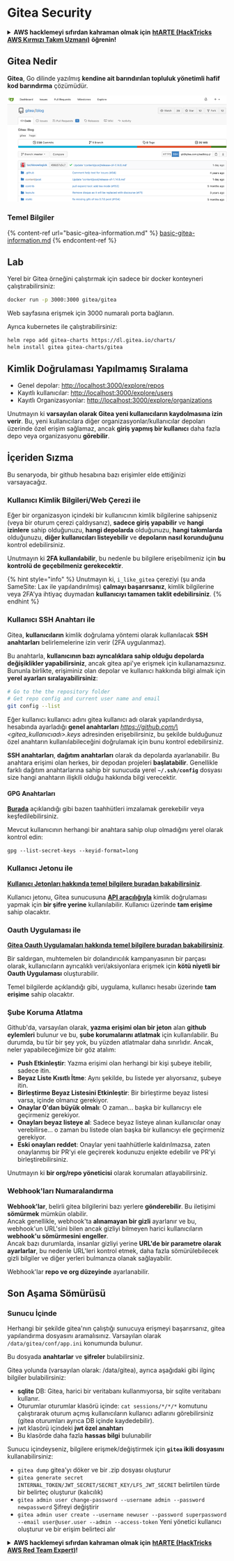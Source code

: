 # Gitea Security

<details>

<summary><strong>AWS hacklemeyi sıfırdan kahraman olmak için</strong> <a href="https://training.hacktricks.xyz/courses/arte"><strong>htARTE (HackTricks AWS Kırmızı Takım Uzmanı)</strong></a> <strong>öğrenin!</strong></summary>

HackTricks'i desteklemenin diğer yolları:

* Şirketinizi HackTricks'te **reklamınızı görmek** veya **HackTricks'i PDF olarak indirmek** için [**ABONELİK PLANLARI'na**](https://github.com/sponsors/carlospolop) göz atın!
* [**Resmi PEASS & HackTricks ürünlerini**](https://peass.creator-spring.com) edinin
* [**PEASS Ailesi'ni**](https://opensea.io/collection/the-peass-family) keşfedin, özel [**NFT'lerimiz**](https://opensea.io/collection/the-peass-family) koleksiyonumuz
* 💬 [**Discord grubuna**](https://discord.gg/hRep4RUj7f) veya [**telegram grubuna**](https://t.me/peass) **katılın** veya **Twitter** 🐦 [**@hacktricks\_live**](https://twitter.com/hacktricks\_live)**'ı takip edin**.
* **Hacking hilelerinizi** [**HackTricks**](https://github.com/carlospolop/hacktricks) ve [**HackTricks Cloud**](https://github.com/carlospolop/hacktricks-cloud) github reposuna **PR göndererek paylaşın**.

</details>

## Gitea Nedir

**Gitea**, Go dilinde yazılmış **kendine ait barındırılan topluluk yönetimli hafif kod barındırma** çözümüdür.

![](<../../.gitbook/assets/image (5) (1) (1) (1) (1) (1).png>)

### Temel Bilgiler

{% content-ref url="basic-gitea-information.md" %}
[basic-gitea-information.md](basic-gitea-information.md)
{% endcontent-ref %}

## Lab

Yerel bir Gitea örneğini çalıştırmak için sadece bir docker konteyneri çalıştırabilirsiniz:

```bash
docker run -p 3000:3000 gitea/gitea
```

Web sayfasına erişmek için 3000 numaralı porta bağlanın.

Ayrıca kubernetes ile çalıştırabilirsiniz:

```
helm repo add gitea-charts https://dl.gitea.io/charts/
helm install gitea gitea-charts/gitea
```

## Kimlik Doğrulaması Yapılmamış Sıralama

* Genel depolar: [http://localhost:3000/explore/repos](http://localhost:3000/explore/repos)
* Kayıtlı kullanıcılar: [http://localhost:3000/explore/users](http://localhost:3000/explore/users)
* Kayıtlı Organizasyonlar: [http://localhost:3000/explore/organizations](http://localhost:3000/explore/organizations)

Unutmayın ki **varsayılan olarak Gitea yeni kullanıcıların kaydolmasına izin verir**. Bu, yeni kullanıcılara diğer organizasyonlar/kullanıcılar depoları üzerinde özel erişim sağlamaz, ancak **giriş yapmış bir kullanıcı** daha fazla depo veya organizasyonu **görebilir**.

## İçeriden Sızma

Bu senaryoda, bir github hesabına bazı erişimler elde ettiğinizi varsayacağız.

### Kullanıcı Kimlik Bilgileri/Web Çerezi ile

Eğer bir organizasyon içindeki bir kullanıcının kimlik bilgilerine sahipseniz (veya bir oturum çerezi çaldıysanız), **sadece giriş yapabilir** ve **hangi izinlere** sahip olduğunuzu, **hangi depolarda** olduğunuzu, **hangi takımlarda** olduğunuzu, **diğer kullanıcıları listeyebilir** ve **depoların nasıl korunduğunu** kontrol edebilirsiniz.

Unutmayın ki **2FA kullanılabilir**, bu nedenle bu bilgilere erişebilmeniz için **bu kontrolü de geçebilmeniz gerekecektir**.

{% hint style="info" %}
Unutmayın ki, `i_like_gitea` çereziyi (şu anda SameSite: Lax ile yapılandırılmış) **çalmayı başarırsanız**, kimlik bilgilerine veya 2FA'ya ihtiyaç duymadan **kullanıcıyı tamamen taklit edebilirsiniz**.
{% endhint %}

### Kullanıcı SSH Anahtarı ile

Gitea, **kullanıcıların** kimlik doğrulama yöntemi olarak kullanılacak **SSH anahtarları** belirlemelerine izin verir (2FA uygulanmaz).

Bu anahtarla, **kullanıcının bazı ayrıcalıklara sahip olduğu depolarda değişiklikler yapabilirsiniz**, ancak gitea api'ye erişmek için kullanamazsınız. Bununla birlikte, erişiminiz olan depolar ve kullanıcı hakkında bilgi almak için **yerel ayarları sıralayabilirsiniz**:

```bash
# Go to the the repository folder
# Get repo config and current user name and email
git config --list
```

Eğer kullanıcı kullanıcı adını gitea kullanıcı adı olarak yapılandırdıysa, hesabında ayarladığı **genel anahtarları** _https://github.com/\<gitea\_kullanıcıadı>.keys_ adresinden erişebilirsiniz, bu şekilde bulduğunuz özel anahtarın kullanılabileceğini doğrulamak için bunu kontrol edebilirsiniz.

**SSH anahtarları**, **dağıtım anahtarları** olarak da depolarda ayarlanabilir. Bu anahtara erişimi olan herkes, bir depodan projeleri **başlatabilir**. Genellikle farklı dağıtım anahtarlarına sahip bir sunucuda yerel **`~/.ssh/config`** dosyası size hangi anahtarın ilişkili olduğu hakkında bilgi verecektir.

#### GPG Anahtarları

[**Burada**](https://github.com/carlospolop/hacktricks-cloud/blob/tr/pentesting-ci-cd/gitea-security/broken-reference/README.md) açıklandığı gibi bazen taahhütleri imzalamak gerekebilir veya keşfedilebilirsiniz.

Mevcut kullanıcının herhangi bir anahtara sahip olup olmadığını yerel olarak kontrol edin:

```shell
gpg --list-secret-keys --keyid-format=long
```

### Kullanıcı Jetonu ile

[**Kullanıcı Jetonları hakkında temel bilgilere buradan bakabilirsiniz**](basic-gitea-information.md#personal-access-tokens).

Kullanıcı jetonu, Gitea sunucusuna [**API aracılığıyla**](https://try.gitea.io/api/swagger#/) kimlik doğrulaması yapmak için **bir şifre yerine** kullanılabilir. Kullanıcı üzerinde **tam erişime** sahip olacaktır.

### Oauth Uygulaması ile

[**Gitea Oauth Uygulamaları hakkında temel bilgilere buradan bakabilirsiniz**](./#with-oauth-application).

Bir saldırgan, muhtemelen bir dolandırıcılık kampanyasının bir parçası olarak, kullanıcıların ayrıcalıklı veri/aksiyonlara erişmek için **kötü niyetli bir Oauth Uygulaması** oluşturabilir.

Temel bilgilerde açıklandığı gibi, uygulama, kullanıcı hesabı üzerinde **tam erişime** sahip olacaktır.

### Şube Koruma Atlatma

Github'da, varsayılan olarak, **yazma erişimi olan bir jeton** alan **github eylemleri** bulunur ve bu, **şube korumalarını atlatmak** için kullanılabilir. Bu durumda, bu tür bir şey yok, bu yüzden atlatmalar daha sınırlıdır. Ancak, neler yapabileceğimize bir göz atalım:

* **Push Etkinleştir**: Yazma erişimi olan herhangi bir kişi şubeye itebilir, sadece itin.
* **Beyaz Liste Kısıtlı İtme**: Aynı şekilde, bu listede yer alıyorsanız, şubeye itin.
* **Birleştirme Beyaz Listesini Etkinleştir**: Bir birleştirme beyaz listesi varsa, içinde olmanız gerekiyor.
* **Onaylar 0'dan büyük olmalı**: O zaman... başka bir kullanıcıyı ele geçirmeniz gerekiyor.
* **Onayları beyaz listeye al**: Sadece beyaz listeye alınan kullanıcılar onay verebilirse... o zaman bu listede olan başka bir kullanıcıyı ele geçirmeniz gerekiyor.
* **Eski onayları reddet**: Onaylar yeni taahhütlerle kaldırılmazsa, zaten onaylanmış bir PR'yi ele geçirerek kodunuzu enjekte edebilir ve PR'yi birleştirebilirsiniz.

Unutmayın ki **bir org/repo yöneticisi** olarak korumaları atlayabilirsiniz.

### Webhook'ları Numaralandırma

**Webhook'lar**, belirli gitea bilgilerini bazı yerlere **gönderebilir**. Bu iletişimi **sömürmek** mümkün olabilir.\
Ancak genellikle, webhook'ta **alınamayan bir gizli** ayarlanır ve bu, webhook'un URL'sini bilen ancak gizliyi bilmeyen harici kullanıcıların **webhook'u sömürmesini engeller**.\
Ancak bazı durumlarda, insanlar gizliyi yerine **URL'de bir parametre olarak ayarlarlar**, bu nedenle URL'leri kontrol etmek, daha fazla sömürülebilecek gizli bilgiler ve diğer yerleri bulmanıza olanak sağlayabilir.

Webhook'lar **repo ve org düzeyinde** ayarlanabilir.

## Son Aşama Sömürüsü

### Sunucu İçinde

Herhangi bir şekilde gitea'nın çalıştığı sunucuya erişmeyi başarırsanız, gitea yapılandırma dosyasını aramalısınız. Varsayılan olarak `/data/gitea/conf/app.ini` konumunda bulunur.

Bu dosyada **anahtarlar** ve **şifreler** bulabilirsiniz.

Gitea yolunda (varsayılan olarak: /data/gitea), ayrıca aşağıdaki gibi ilginç bilgiler bulabilirsiniz:

* **sqlite** DB: Gitea, harici bir veritabanı kullanmıyorsa, bir sqlite veritabanı kullanır.
* Oturumlar oturumlar klasörü içinde: `cat sessions/*/*/*` komutunu çalıştırarak oturum açmış kullanıcıların kullanıcı adlarını görebilirsiniz (gitea oturumları ayrıca DB içinde kaydedebilir).
* jwt klasörü içindeki **jwt özel anahtarı**
* Bu klasörde daha fazla **hassas bilgi** bulunabilir

Sunucu içindeyseniz, bilgilere erişmek/değiştirmek için **`gitea` ikili dosyasını** kullanabilirsiniz:

* `gitea dump` gitea'yı döker ve bir .zip dosyası oluşturur
* `gitea generate secret INTERNAL_TOKEN/JWT_SECRET/SECRET_KEY/LFS_JWT_SECRET` belirtilen türde bir belirteç oluşturur (kalıcılık)
* `gitea admin user change-password --username admin --password newpassword` Şifreyi değiştirir
* `gitea admin user create --username newuser --password superpassword --email user@user.user --admin --access-token` Yeni yönetici kullanıcı oluşturur ve bir erişim belirteci alır

<details>

<summary><strong>AWS hacklemeyi sıfırdan kahraman olmak için</strong> <a href="https://training.hacktricks.xyz/courses/arte"><strong>htARTE (HackTricks AWS Red Team Expert)</strong></a><strong>!</strong></summary>

HackTricks'i desteklemenin diğer yolları:

* Şirketinizi HackTricks'te **tanıtmak veya HackTricks'i PDF olarak indirmek** için [**ABONELİK PLANLARINA**](https://github.com/sponsors/carlospolop) göz atın!
* [**Resmi PEASS & HackTricks ürünlerini**](https://peass.creator-spring.com) edinin
* [**The PEASS Family**](https://opensea.io/collection/the-peass-family) koleksiyonumuzu keşfedin, özel [**NFT'lerimizi**](https://opensea.io/collection/the-peass-family) görün
* 💬 [**Discord grubuna**](https://discord.gg/hRep4RUj7f) veya [**telegram grubuna**](https://t.me/peass) katılın veya bizi **Twitter** 🐦 [**@hacktricks\_live**](https://twitter.com/hacktricks\_live)**'da** takip edin.
* **Hacking hilelerinizi HackTricks ve HackTricks Cloud** github depolarına **PR göndererek paylaşın**.

</details>
